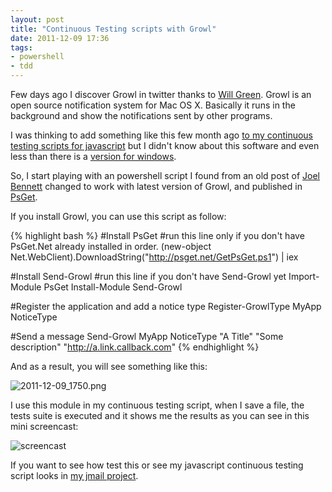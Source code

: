 ```yaml
---
layout: post
title: "Continuous Testing scripts with Growl"
date: 2011-12-09 17:36
tags:
- powershell
- tdd
---
```


Few days ago I discover Growl in twitter thanks to [Will Green](http://twitter.com/hotgazpacho). Growl is an open source notification system for Mac OS X. Basically it runs in the background and show the notifications sent by other programs.

I was thinking to add something like this few month ago [to my continuous testing scripts for javascript](/2011/08/08/javascript-continuous-testing-with-qunit-phantomjs-and-powershell/) but I didn't know about this software and even less than there is a [version for windows](http://www.growlforwindows.com/gfw/default.aspx).

So, I start playing with an powershell script I found from an old post of [Joel Bennett](http://huddledmasses.org/more-growl-for-windows-from-powershell/) changed to work with latest version of Growl, and published in [PsGet](http://psget.net).

If you install Growl, you can use this script as follow:

{% highlight bash %}
#Install PsGet
#run this line only if you don't have PsGet.Net already installed in order.
(new-object Net.WebClient).DownloadString("http://psget.net/GetPsGet.ps1") | iex

#Install Send-Growl
#run this line if you don't have Send-Growl yet 
Import-Module PsGet
Install-Module Send-Growl

#Register the application and add a notice type
Register-GrowlType MyApp NoticeType

#Send a message
Send-Growl MyApp NoticeType "A Title" "Some description" "http://a.link.callback.com"
{% endhighlight %}

And as a result, you will see something like this:

![2011-12-09_1750.png](https://s3.amazonaws.com/joseoncode.com/img/2011-12-09_1750.png)

I use this module in my continuous testing script, when I save a file, the tests suite is executed and it shows me the results as you can see in this mini screencast:

![screencast](https://s3.amazonaws.com/joseoncode.com/img/tdd-continuous-growl.gif)

If you want to see how test this or see my javascript continuous testing script looks in [my jmail project](https://github.com/jfromaniello/jmail/blob/master/Tools/qunit-runner/continuous.ps1).
